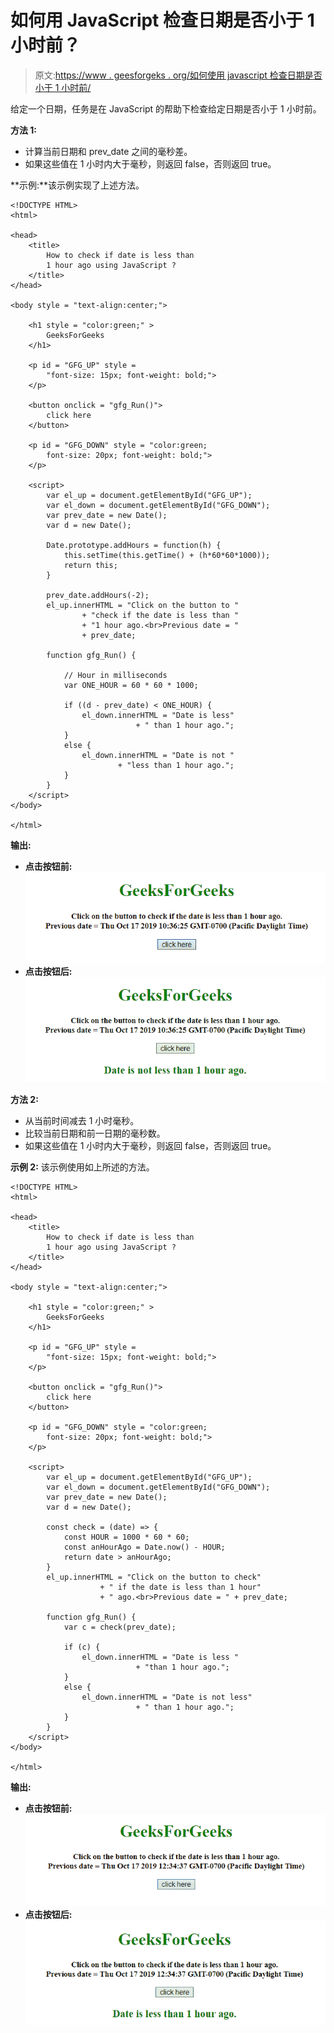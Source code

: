 # 如何用 JavaScript 检查日期是否小于 1 小时前？

> 原文:[https://www . geesforgeks . org/如何使用 javascript 检查日期是否小于 1 小时前/](https://www.geeksforgeeks.org/how-to-check-if-date-is-less-than-1-hour-ago-using-javascript/)

给定一个日期，任务是在 JavaScript 的帮助下检查给定日期是否小于 1 小时前。

**方法 1:**

*   计算当前日期和 prev_date 之间的毫秒差。
*   如果这些值在 1 小时内大于毫秒，则返回 false，否则返回 true。

**示例:**该示例实现了上述方法。

```
<!DOCTYPE HTML> 
<html> 

<head> 
    <title> 
        How to check if date is less than
        1 hour ago using JavaScript ?
    </title>
</head> 

<body style = "text-align:center;"> 

    <h1 style = "color:green;" > 
        GeeksForGeeks 
    </h1>

    <p id = "GFG_UP" style = 
        "font-size: 15px; font-weight: bold;">
    </p>

    <button onclick = "gfg_Run()"> 
        click here
    </button>

    <p id = "GFG_DOWN" style = "color:green;
        font-size: 20px; font-weight: bold;">
    </p>

    <script>
        var el_up = document.getElementById("GFG_UP");
        var el_down = document.getElementById("GFG_DOWN");
        var prev_date = new Date();
        var d = new Date();

        Date.prototype.addHours = function(h) { 
            this.setTime(this.getTime() + (h*60*60*1000)); 
            return this; 
        }

        prev_date.addHours(-2);
        el_up.innerHTML = "Click on the button to "
                + "check if the date is less than "
                + "1 hour ago.<br>Previous date = "
                + prev_date;

        function gfg_Run() {

            // Hour in milliseconds
            var ONE_HOUR = 60 * 60 * 1000;

            if ((d - prev_date) < ONE_HOUR) {
                el_down.innerHTML = "Date is less"
                            + " than 1 hour ago.";
            }
            else {
                el_down.innerHTML = "Date is not "
                        + "less than 1 hour ago.";
            }
        }         
    </script> 
</body> 

</html>
```

**输出:**

*   **点击按钮前:**
    ![](img/da20753a19d45fa6e9512611e5f0a10b.png)
*   **点击按钮后:**
    ![](img/91a3711ece6c0a982f26b15f0ce4e875.png)

**方法 2:**

*   从当前时间减去 1 小时毫秒。
*   比较当前日期和前一日期的毫秒数。
*   如果这些值在 1 小时内大于毫秒，则返回 false，否则返回 true。

**示例 2:** 该示例使用如上所述的方法。

```
<!DOCTYPE HTML> 
<html> 

<head> 
    <title> 
        How to check if date is less than
        1 hour ago using JavaScript ?
    </title>
</head> 

<body style = "text-align:center;"> 

    <h1 style = "color:green;" > 
        GeeksForGeeks 
    </h1>

    <p id = "GFG_UP" style = 
        "font-size: 15px; font-weight: bold;">
    </p>

    <button onclick = "gfg_Run()"> 
        click here
    </button>

    <p id = "GFG_DOWN" style = "color:green;
        font-size: 20px; font-weight: bold;">
    </p>

    <script>
        var el_up = document.getElementById("GFG_UP");
        var el_down = document.getElementById("GFG_DOWN");
        var prev_date = new Date();
        var d = new Date();

        const check = (date) => {
            const HOUR = 1000 * 60 * 60;
            const anHourAgo = Date.now() - HOUR;
            return date > anHourAgo;
        }
        el_up.innerHTML = "Click on the button to check"
                    + " if the date is less than 1 hour"
                    + " ago.<br>Previous date = " + prev_date;

        function gfg_Run() {
            var c = check(prev_date);

            if (c) {
                el_down.innerHTML = "Date is less "
                            + "than 1 hour ago.";
            }
            else {
                el_down.innerHTML = "Date is not less"
                            + " than 1 hour ago.";
            }
        }         
    </script> 
</body> 

</html>
```

**输出:**

*   **点击按钮前:**
    ![](img/ed98db60bd979c3c1976a2e8193fb28d.png)
*   **点击按钮后:**
    ![](img/88f6e0d9f391bc090faa6661d95b4554.png)